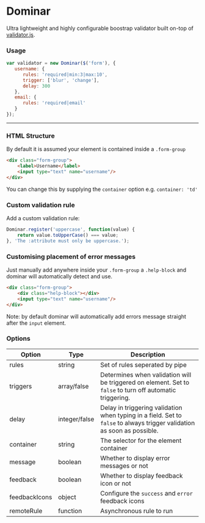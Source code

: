 Dominar
====

Ultra lightweight and highly configurable boostrap validator built on-top of [validator.js](https://github.com/skaterdav85/validatorjs).

### Usage

```javascript
var validator = new Dominar($('form'), {
   username: {
      rules: 'required|min:3|max:10',
      trigger: ['blur', 'change'],
      delay: 300
   },
   email: {
      rules: 'required|email'
   }
});
```

---

### HTML Structure

By default it is assumed your element is contained inside a `.form-group`

```html
<div class="form-group">
	<label>Username</label>
	<input type="text" name="username"/>
</div>
```

You can change this by supplying the `container` option e.g. `container: 'td'`

### Custom validation rule

Add a custom validation rule:

```javascript
Dominar.register('uppercase', function(value) {
	return value.toUpperCase() === value;
}, 'The :attribute must only be uppercase.');
```

### Customising placement of error messages

Just manually add anywhere inside your `.form-group` a `.help-block` and dominar will automatically detect and use.

```html
<div class="form-group">
	<div class="help-block"></div>
	<input type="text" name="username"/>
</div>
```

Note: by default dominar will automatically add errors message straight after the `input` element.

### Options

Option        | Type           | Description
--------------|----------------|-----------------------------------------------------------------------
rules         | string         | Set of rules seperated by pipe
triggers      | array/false    | Determines when validation will be triggered on element. Set to `false` to turn off automatic triggering.
delay         | integer/false  | Delay in triggering validation when typing in a field. Set to `false` to always trigger validation as soon as possible.
container     | string         | The selector for the element container
message       | boolean        | Whether to display error messages or not
feedback      | boolean        | Whether to display feedback icon or not
feedbackIcons | object         | Configure the `success` and `error` feedback icons
remoteRule    | function       | Asynchronous rule to run